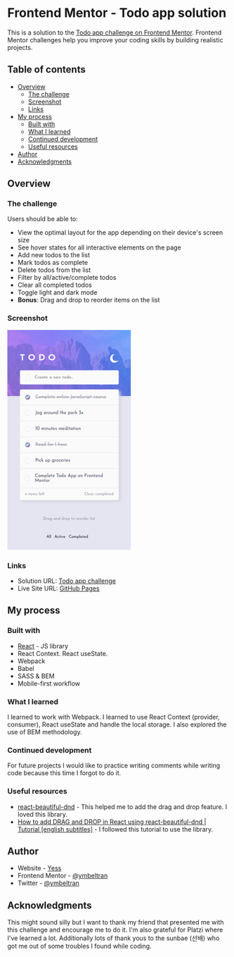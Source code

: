 # Frontend Mentor - Todo app solution

This is a solution to the [Todo app challenge on Frontend Mentor](https://www.frontendmentor.io/challenges/todo-app-Su1_KokOW). Frontend Mentor challenges help you improve your coding skills by building realistic projects. 

## Table of contents

- [Overview](#overview)
  - [The challenge](#the-challenge)
  - [Screenshot](#screenshot)
  - [Links](#links)
- [My process](#my-process)
  - [Built with](#built-with)
  - [What I learned](#what-i-learned)
  - [Continued development](#continued-development)
  - [Useful resources](#useful-resources)
- [Author](#author)
- [Acknowledgments](#acknowledgments)

## Overview

### The challenge

Users should be able to:

- View the optimal layout for the app depending on their device's screen size
- See hover states for all interactive elements on the page
- Add new todos to the list
- Mark todos as complete
- Delete todos from the list
- Filter by all/active/complete todos
- Clear all completed todos
- Toggle light and dark mode
- **Bonus**: Drag and drop to reorder items on the list

### Screenshot

![Todo app](./screenshot.png)

### Links

- Solution URL: [Todo app challenge](https://github.com/ymbeltran/todo-app.git)
- Live Site URL: [GitHub Pages](https://ymbeltran.github.io/todo-app/)

## My process

### Built with

- [React](https://reactjs.org/) - JS library
- React Context. React useState. 
- Webpack
- Babel
- SASS & BEM
- Mobile-first workflow


### What I learned

I learned to work with Webpack. I learned to use React Context (provider, consumer), React useState and handle the local storage. I also explored the use of BEM methodology.

### Continued development

For future projects I would like to practice writing comments while writing code because this time I forgot to do it.

### Useful resources

- [react-beautiful-dnd](https://github.com/atlassian/react-beautiful-dnd) - This helped me to add the drag and drop feature. I loved this library.
- [How to add DRAG and DROP in React using react-beautiful-dnd | Tutorial [english subtitles]](https://www.youtube.com/watch?v=bZsMWorjtFI) - I followed this tutorial to use the library.

## Author

- Website - [Yess](https://yesse.co)
- Frontend Mentor - [@ymbeltran](https://www.frontendmentor.io/profile/ymbeltran)
- Twitter - [@ymbeltran](https://www.twitter.com/ymbeltran)


## Acknowledgments

This might sound silly but I want to thank my friend that presented me with this challenge and encourage me to do it. I'm also grateful for Platzi where I've learned a lot. Additionally lots of thank yous to the sunbae (선배) who got me out of some troubles I found while coding.